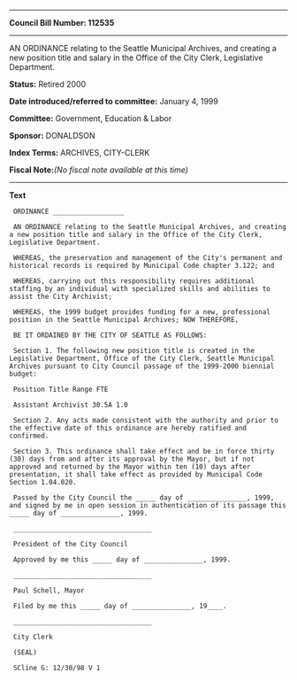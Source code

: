 

********

**Council Bill Number: 112535**
********

 AN ORDINANCE relating to the Seattle Municipal Archives, and creating a new position title and salary in the Office of the City Clerk, Legislative Department.

**Status:** Retired 2000
   
   
**Date introduced/referred to committee:** January 4, 1999
   
**Committee:** Government, Education & Labor
   
**Sponsor:** DONALDSON
   
   
**Index Terms:** ARCHIVES, CITY-CLERK

**Fiscal Note:**_(No fiscal note available at this time)_

********

**Text**
   
```
 ORDINANCE __________________

 AN ORDINANCE relating to the Seattle Municipal Archives, and creating a new position title and salary in the Office of the City Clerk, Legislative Department.

 WHEREAS, the preservation and management of the City's permanent and historical records is required by Municipal Code chapter 3.122; and

 WHEREAS, carrying out this responsibility requires additional staffing by an individual with specialized skills and abilities to assist the City Archivist;

 WHEREAS, the 1999 budget provides funding for a new, professional position in the Seattle Municipal Archives; NOW THEREFORE,

 BE IT ORDAINED BY THE CITY OF SEATTLE AS FOLLOWS:

 Section 1. The following new position title is created in the Legislative Department, Office of the City Clerk, Seattle Municipal Archives pursuant to City Council passage of the 1999-2000 biennial budget:

 Position Title Range FTE

 Assistant Archivist 30.5A 1.0

 Section 2. Any acts made consistent with the authority and prior to the effective date of this ordinance are hereby ratified and confirmed.

 Section 3. This ordinance shall take effect and be in force thirty (30) days from and after its approval by the Mayor, but if not approved and returned by the Mayor within ten (10) days after presentation, it shall take effect as provided by Municipal Code Section 1.04.020.

 Passed by the City Council the _____ day of _______________, 1999, and signed by me in open session in authentication of its passage this _____ day of _______________, 1999.

 ___________________________________

 President of the City Council

 Approved by me this _____ day of _______________, 1999.

 ___________________________________

 Paul Schell, Mayor

 Filed by me this _____ day of _______________, 19____.

 ___________________________________

 City Clerk

 (SEAL)

 SCline G: 12/30/98 V 1

```
